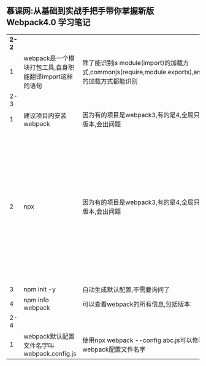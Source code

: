 <!DOCTYPE html>
<html lang="en">
<head>
    <meta charset="utf-8">
	<meta name="viewport" content="width=device-width, initial-scale=1, minimal-ui">
    <link rel="stylesheet" href="github-markdown.css"> 
</head>
<body>
    <h2>慕课网:从基础到实战手把手带你掌握新版Webpack4.0 学习笔记</h2>
    <table>
        <tr>
            <td style="font-weight: bold;width: 50px;">2-2 </td>
            <td></td>
            <td></td>
            <td></td>
        </tr>
        <tr>
            <td>1</td>
            <td>webpack是一个模块打包工具,自身职能翻译import这样的语句</td>
            <td>除了能识别js module(import)的加载方式,commonjs(require,module.exports),amd,cmd的加载方式都能识别</td>
            <td></td>
        </tr>
        <tr>
            <td class="bold">2-3 </td>
            <td></td>
            <td></td>
            <td></td>
        </tr>
        <tr>
            <td>1</td>
            <td>建议项目内安装webpack</td>
            <td>因为有的项目是webpack3,有的是4,全局只有一个版本,会出问题</td>
            <td></td>
        </tr>
        <tr>
            <td>2</td>
            <td>npx</td>
            <td>因为有的项目是webpack3,有的是4,全局只有一个版本,会出问题</td>
            <td>执行当前目录下的node包中的命令,比如npx webpack,就是执行当前目录下的webpack,否则直接写webpack就会全局搜索了,搜不到就报错了</td>
        </tr>
        <tr>
            <td>3</td>
            <td>npm init -y</td>
            <td>自动生成默认配置,不需要询问了</td>
            <td></td>
        </tr>
        <tr>
            <td>4</td>
            <td>npm info webpack</td>
            <td>可以查看webpack的所有信息,包括版本</td>
            <td></td>
        </tr>
        <tr>
            <td class="bold">2-4</td>
            <td></td>
            <td></td>
            <td></td>
        </tr>
        <tr>
            <td>1</td>
            <td>webpack默认配置文件名字叫webpack.config.js</td>
            <td>使用npx webpack --config abc.js可以修改默认webpack配置文件名字</td>
            <td></td>
        </tr>
    </table>
</body>
</html>